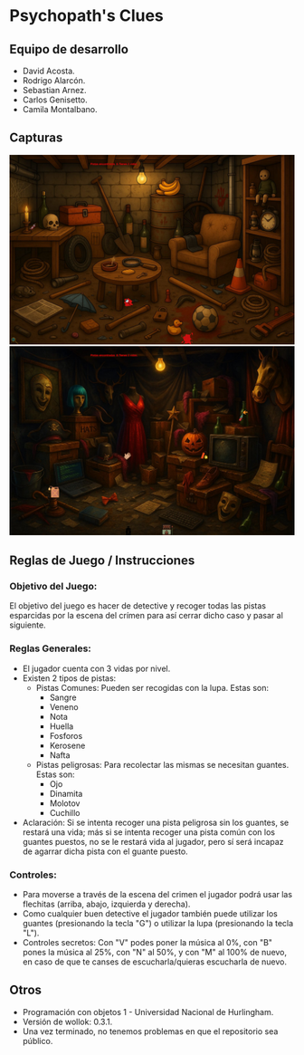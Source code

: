 # Psychopath's Clues

## Equipo de desarrollo

- David Acosta.
- Rodrigo Alarcón.  
- Sebastian Arnez.
- Carlos Genisetto.
- Camila Montalbano.

## Capturas

![Captura del juego nivel 1](./assets/capturaJuego.png) ![Captura del juego nivel 2](./assets/capturaJuego2.png)

## Reglas de Juego / Instrucciones

### Objetivo del Juego:
El objetivo del juego es hacer de detective y recoger todas las pistas esparcidas por la escena del crímen para así cerrar dicho caso y pasar al siguiente.

### Reglas Generales:
- El jugador cuenta con 3 vidas por nivel.
- Existen 2 tipos de pistas: 
    - Pistas Comunes: Pueden ser recogidas con la lupa. Estas son:
        - Sangre
        - Veneno
        - Nota
        - Huella
        - Fosforos
        - Kerosene
        - Nafta
    - Pistas peligrosas: Para recolectar las mismas se necesitan guantes. Estas son:
        - Ojo
        - Dinamita
        - Molotov
        - Cuchillo
- Aclaración: Si se intenta recoger una pista peligrosa sin los guantes, se restará una vida; más si se intenta recoger una pista común con los guantes puestos, no se le restará vida al jugador, pero sí será incapaz de agarrar dicha pista con el guante puesto.

### Controles:
- Para moverse a través de la escena del crimen el jugador podrá usar las flechitas (arriba, abajo, izquierda y derecha). 
- Como cualquier buen detective el jugador también puede utilizar los guantes (presionando la tecla "G") o utilizar la lupa (presionando la tecla "L"). 
- Controles secretos: Con "V" podes poner la música al 0%, con "B" pones la música al 25%, con "N" al 50%, y con "M" al 100% de nuevo, en caso de que te canses de escucharla/quieras escucharla de nuevo.


## Otros

- Programación con objetos 1 - Universidad Nacional de Hurlingham.
- Versión de wollok: 0.3.1.
- Una vez terminado, no tenemos problemas en que el repositorio sea público.
